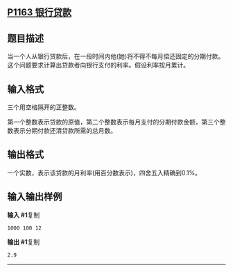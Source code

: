 ## [P1163 银行贷款](https://www.luogu.com.cn/problem/P1163)

## 题目描述

当一个人从银行贷款后，在一段时间内他(她)将不得不每月偿还固定的分期付款。这个问题要求计算出贷款者向银行支付的利率。假设利率按月累计。

## 输入格式

三个用空格隔开的正整数。

第一个整数表示贷款的原值，第二个整数表示每月支付的分期付款金额，第三个整数表示分期付款还清贷款所需的总月数。

## 输出格式

一个实数，表示该贷款的月利率(用百分数表示)，四舍五入精确到0.1%。

## 输入输出样例

**输入 #1**复制

```
1000 100 12
```

**输出 #1**复制

```
2.9
```



***

